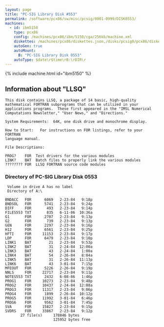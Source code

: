 ```yaml
---
layout: page
title: "PC-SIG Library Disk #553"
permalink: /software/pcx86/sw/misc/pcsig/0001-0999/DISK0553/
machines:
  - id: ibm5150
    type: pcx86
    config: /machines/pcx86/ibm/5150/cga/256kb/machine.xml
    diskettes: /machines/pcx86/diskettes.json,/disks/pcsig0/pcx86/diskettes.json
    autoGen: true
    autoMount:
      B: "PC-SIG Library Disk 0553"
    autoType: $date\r$time\rB:\rDIR\r
---
```


{% include machine.html id="ibm5150" %}

## Information about "LLSQ"

    This disk contains LLSQ, a package of 14 basic, high-quality
    mathematical FORTRAN subprograms that can be utilized in your
    applications programs.  These first appeared in the "IMSL Numerical
    Computations Newsletter," "User News," and "Directions."
    
    System Requirements:  64K, one disk drive and monochrome display.
    
    How to Start:   For instructions on FOR listings, refer to your FORTRAN
    language manual.
    
    File Descriptions:
    
    PROG?    FOR  Test drivers for the various modules
    LINK?    BAT  Batch files to properly link the various modules
    ???????? FOR  LLSQ FORTRAN source code modules

### Directory of PC-SIG Library Disk 0553

     Volume in drive A has no label
     Directory of A:\

    BNDACC   FOR      6069   2-23-84   9:18p
    BNDSOL   FOR      5741   2-23-84   9:24p
    DIFF     FOR       493   2-23-84   9:14p
    FILES553 TXT       835   6-11-86  10:36a
    G1       FOR      2707   2-23-84   9:13p
    G2       FOR       739   2-23-84   9:13p
    GEN      FOR      2297   2-23-84   9:16p
    H12      FOR      6561   2-23-84   9:25p
    HFTI     FOR     11153   2-23-84   9:17p
    LDP      FOR      6479   2-23-84   9:10p
    LINK1    BAT        21   2-23-84   9:53p
    LINK2    BAT        31   2-24-84  12:00a
    LINK3    BAT        43   2-24-84   1:00a
    LINK4    BAT        54   2-26-84   8:04a
    LINK5    BAT        31   2-26-84  11:13p
    LINK6    BAT        43   3-01-84   7:15p
    MFEOUT   FOR      5226   2-26-84   9:19p
    NNLS     FOR     22717   2-23-84   9:11p
    NOTES553 TXT      2432   6-08-86   1:46p
    PROG1    FOR     10273   2-23-84   9:48p
    PROG2    FOR     10437   2-24-84  12:08a
    PROG3    FOR     11317   2-23-84   9:06p
    PROG4    FOR      1899   2-26-84  10:12p
    PROG5    FOR     11992   3-01-84   6:46p
    PROG6    FOR      9562   3-01-84   7:45p
    SVA      FOR     15827   2-23-84   9:15p
    SVDRS    FOR     33867   2-23-84   9:12p
           27 file(s)     178846 bytes
                          125952 bytes free
